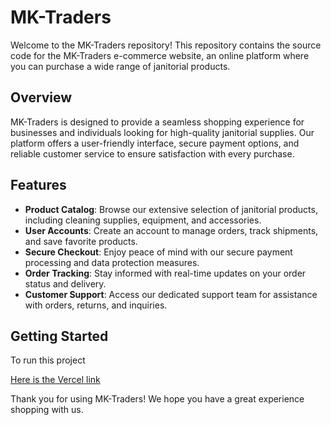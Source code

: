 # MK-Traders

Welcome to the MK-Traders repository! This repository contains the source code for the MK-Traders e-commerce website, an online platform where you can purchase a wide range of janitorial products.

## Overview

MK-Traders is designed to provide a seamless shopping experience for businesses and individuals looking for high-quality janitorial supplies. Our platform offers a user-friendly interface, secure payment options, and reliable customer service to ensure satisfaction with every purchase.

## Features

- **Product Catalog**: Browse our extensive selection of janitorial products, including cleaning supplies, equipment, and accessories.
- **User Accounts**: Create an account to manage orders, track shipments, and save favorite products.
- **Secure Checkout**: Enjoy peace of mind with our secure payment processing and data protection measures.
- **Order Tracking**: Stay informed with real-time updates on your order status and delivery.
- **Customer Support**: Access our dedicated support team for assistance with orders, returns, and inquiries.

## Getting Started
To run this project

[Here is the Vercel link](#)

Thank you for using MK-Traders! We hope you have a great experience shopping with us.

